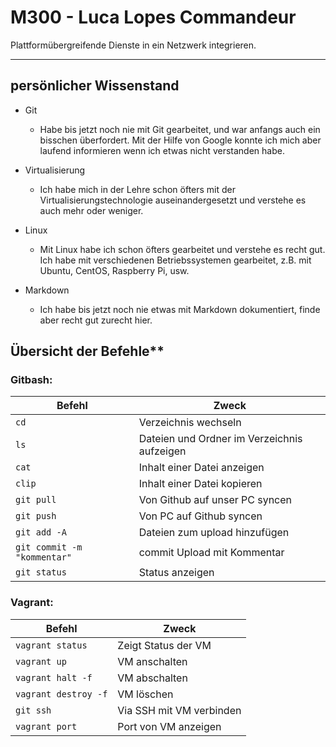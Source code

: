 # M300 - Luca Lopes Commandeur

Plattformübergreifende Dienste in ein Netzwerk integrieren.

---

## persönlicher Wissenstand

* Git
  * Habe bis jetzt noch nie mit Git gearbeitet, und war anfangs auch ein bisschen überfordert. Mit der Hilfe von Google konnte ich mich aber laufend informieren wenn ich etwas nicht verstanden habe.

* Virtualisierung
  * Ich habe mich in der Lehre schon öfters mit der Virtualisierungstechnologie auseinandergesetzt und verstehe es auch mehr oder weniger.

* Linux
  * Mit Linux habe ich schon öfters gearbeitet und verstehe es recht gut. Ich habe mit verschiedenen Betriebssystemen gearbeitet, z.B. mit Ubuntu, CentOS, Raspberry Pi, usw.

* Markdown
  * Ich habe bis jetzt noch nie etwas mit Markdown dokumentiert, finde aber recht gut zurecht hier.

## Übersicht der Befehle**
### Gitbash:
| Befehl | Zweck |
| ------ | ----- |
| ``` cd ```     | Verzeichnis wechseln |
| ``` ls ```     | Dateien und Ordner im Verzeichnis aufzeigen |
| ``` cat ```   | Inhalt einer Datei anzeigen |
| ``` clip ```   | Inhalt einer Datei kopieren |
| ``` git pull ``` | Von Github auf unser PC syncen |
| ``` git push ``` | Von PC auf Github syncen |
| ``` git add -A ``` | Dateien zum upload hinzufügen |
| ``` git commit -m "kommentar" ``` | commit Upload mit Kommentar |
| ``` git status ``` | Status anzeigen |

### Vagrant:
| Befehl | Zweck |
| ------ | ----- |
| ``` vagrant status ``` | Zeigt Status der VM |
| ``` vagrant up ``` | VM anschalten |
| ``` vagrant halt -f ``` | VM abschalten |
| ``` vagrant destroy -f ```| VM löschen |
| ``` git ssh ``` | Via SSH mit VM verbinden |
| ``` vagrant port ``` | Port von VM anzeigen |